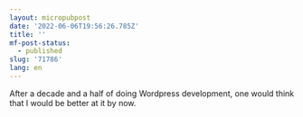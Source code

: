 ```yaml
---
layout: micropubpost
date: '2022-06-06T19:56:26.785Z'
title: ''
mf-post-status:
  - published
slug: '71786'
lang: en
---
```

After a decade and a half of doing Wordpress development, one would think that I would be better at it by now.
